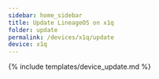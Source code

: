 ```yaml
---
sidebar: home_sidebar
title: Update LineageOS on x1q
folder: update
permalink: /devices/x1q/update
device: x1q
---
```

{% include templates/device_update.md %}
